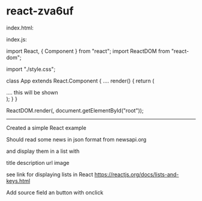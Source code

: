 # react-zva6uf


index.html:
<div id="root"></div>

index.js:

import React, { Component } from "react";
import ReactDOM from "react-dom";

import "./style.css";

class App extends React.Component {
....
  render() {
    return (
      <div>
.... this will be shown
    </div>
    );
  }
}

ReactDOM.render(<App />, document.getElementById("root"));

-------------

Created a simple React example

Should read some news in json format from newsapi.org

and display them in a list with 

title
description
url
image

see link for displaying lists in React
https://reactjs.org/docs/lists-and-keys.html

Add source field an button with onclick 
